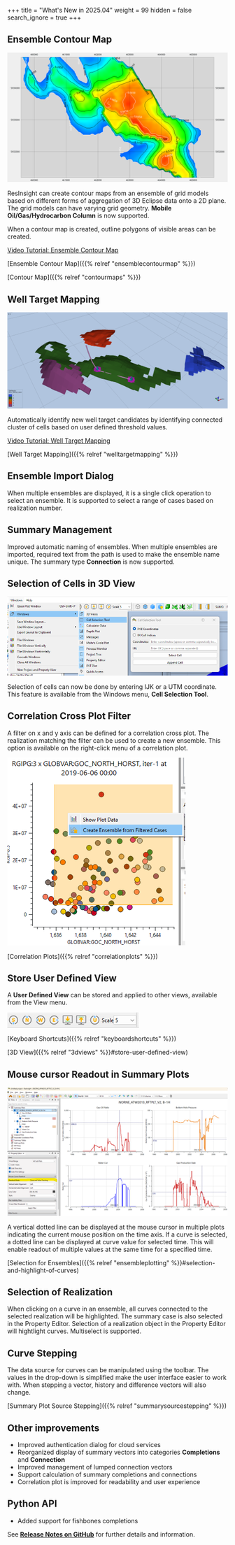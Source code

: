 +++
title = "What's New in 2025.04"
weight = 99
hidden = false
search_ignore = true
+++

## Ensemble Contour Map

![](/images/3d-main-window/ensemble-grid-contour-map.png)

ResInsight can create contour maps from an ensemble of grid models based on different forms of aggregation of 3D Eclipse data onto a 2D plane. The grid models can have varying grid geometry. **Mobile Oil/Gas/Hydrocarbon Column** is now supported.

When a contour map is created, outline polygons of visible areas can be created.

[Video Tutorial: Ensemble Contour Map](https://youtu.be/qE_PeNx3xP0?si=tSmzJhmmAtENsiYN)

[Ensemble Contour Map]({{% relref "ensemblecontourmap" %}})

[Contour Map]({{% relref "contourmaps" %}})

## Well Target Mapping

![](/images/workflows/well-target-mapping.png)

Automatically identify new well target candidates by identifying connected cluster of cells based on user defined threshold values.

[Video Tutorial: Well Target Mapping](https://youtu.be/O-ms2ImgAwM?si=T_F_EdmeLDqE5_CN)

[Well Target Mapping]({{% relref "welltargetmapping" %}})

## Ensemble Import Dialog

When multiple ensembles are displayed, it is a single click operation to select an ensemble. It is supported to select a range of cases based on realization number.

## Summary Management

Improved automatic naming of ensembles. When multiple ensembles are imported, required text from the path is used to make the ensemble name unique. The summary type **Connection** is now supported.

## Selection of Cells in 3D View

![](/images/3d-main-window/cell-selection-tool.png)

Selection of cells can now be done by entering IJK or a UTM coordinate. This feature is available from the Windows menu, **Cell Selection Tool**.

## Correlation Cross Plot Filter
A filter on x and y axis can be defined for a correlation cross plot. The realization matching the filter can be used to create a new ensemble. This option is available on the right-click menu of a correlation plot.

![](/images/plot-window/CorrelationPlotsCreateEnsemble.png)

[Correlation Plots]({{% relref "correlationplots" %}})

## Store User Defined View

A **User Defined View** can be stored and applied to other views, available from the View menu.

![](/images/3d-main-window/KeyboardEast.png)

[Keyboard Shortcuts]({{% relref "keyboardshortcuts" %}})

[3D View]({{% relref "3dviews" %}}#store-user-defined-view)

## Mouse cursor Readout in Summary Plots

![](/images/plot-window/summary-plot-mouse-readout.png )

A vertical dotted line can be displayed at the mouse cursor in multiple plots indicating the current mouse position on the time axis. If a curve is selected, a dotted line can be displayed at curve value for selected time. This will enable readout of multiple values at the same time for a specified time. 

[Selection for Ensembles]({{% relref "ensembleplotting" %}}#selection-and-highlight-of-curves)


## Selection of Realization
When clicking on a curve in an ensemble, all curves connected to the selected realization will be highlighted. The summary case is also selected in the Property Editor. Selection of a realization object in the Property Editor will hightlight curves. Multiselect is supported.

## Curve Stepping
The data source for curves can be manipulated using the toolbar. The values in the drop-down is simplified make the user interface easier to work with. When stepping a vector, history and difference vectors will also change.

[Summary Plot Source Stepping]({{% relref "summarysourcestepping" %}})

## Other improvements
- Improved authentication dialog for cloud services
- Reorganized display of summary vectors into categories **Completions** and **Connection**
- Improved management of lumped connection vectors
- Support calculation of summary completions and connections
- Correlation plot is improved for readability and user experience


## Python API
- Added support for fishbones completions


See [**Release Notes on GitHub**](https://github.com/OPM/ResInsight/releases/) for further details and information.
